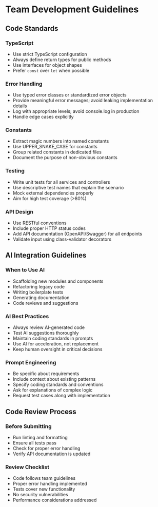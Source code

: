 # Team Development Guidelines

## Code Standards

### TypeScript

- Use strict TypeScript configuration
- Always define return types for public methods
- Use interfaces for object shapes
- Prefer `const` over `let` when possible

### Error Handling

- Use typed error classes or standardized error objects
- Provide meaningful error messages; avoid leaking implementation details
- Log with appropriate levels; avoid console.log in production
- Handle edge cases explicitly

### Constants

- Extract magic numbers into named constants
- Use UPPER_SNAKE_CASE for constants
- Group related constants in dedicated files
- Document the purpose of non-obvious constants

### Testing

- Write unit tests for all services and controllers
- Use descriptive test names that explain the scenario
- Mock external dependencies properly
- Aim for high test coverage (>80%)

### API Design

- Use RESTful conventions
- Include proper HTTP status codes
- Add API documentation (OpenAPI/Swagger) for all endpoints
- Validate input using class-validator decorators

## AI Integration Guidelines

### When to Use AI

- Scaffolding new modules and components
- Refactoring legacy code
- Writing boilerplate tests
- Generating documentation
- Code reviews and suggestions

### AI Best Practices

- Always review AI-generated code
- Test AI suggestions thoroughly
- Maintain coding standards in prompts
- Use AI for acceleration, not replacement
- Keep human oversight in critical decisions

### Prompt Engineering

- Be specific about requirements
- Include context about existing patterns
- Specify coding standards and conventions
- Ask for explanations of complex logic
- Request test cases along with implementation

## Code Review Process

### Before Submitting

- Run linting and formatting
- Ensure all tests pass
- Check for proper error handling
- Verify API documentation is updated

### Review Checklist

- Code follows team guidelines
- Proper error handling implemented
- Tests cover new functionality
- No security vulnerabilities
- Performance considerations addressed
